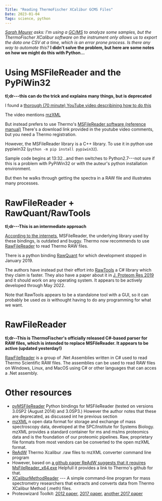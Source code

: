 ```yaml
---
Title: "Reading ThermoFischer XCalibur GCMS Files"
Date: 2023-01-04
Tags: science, python
---
```


_[Sarah Maurer](https://directory.ccsu.edu/person/sarah-maurer) asks:  I'm using a [GC/MS](https://en.wikipedia.org/wiki/Gas_chromatography–mass_spectrometry) to analyze some samples, but the ThermoFischer XCalibur software on the instrument only allows us to export the data one CSV at a time, which is an error prone process.  Is there any way to automate this?_  **I didn't solve the problem, but here are some notes on how we might do this with Python...**


# Using MSFileReader and the PyPiWin32

**tl;dr---this can do the trick and explains many things, but is deprecated** 

I found a [thorough (70 minute) YouTube video describining how to do this](https://www.youtube.com/watch?v=Aj5rd6p1Q1s)

The video mentions [mzXML](http://tools.proteomecenter.org/wiki/index.php?title=Formats%3AmzXML#Thermo.2FXCalibur)

But instead prefers to use Thermo's [MSFileReader software (reference manual)](https://tools.thermofisher.com/content/sfs/manuals/Man-XCALI-97542-MSFileReader-30-Ref-ManXCALI97542-A-EN.pdf) There's a download link provided in the youtube video comments, but you need a Thermo registration.

However, the MSFileReader library is a C++ library. To use it in python use pypiwin32 (`python -m pip install pypiwin32`). 

Sample code begins at 13:32...and then switches to Python2.7---not sure if this is a problem with PyPiWin32 or with the auteur's python installation environment.

But then he walks through getting the spectra in a RAW file and illustrates many processes.


# RawFileReader + RawQuant/RawTools

**tl;dr---This is an intermediate approach**

[According to the internets](https://github.com/frallain/pymsfilereader), MSFileReader, the underlying library used by these bindings, is outdated and buggy. Thermo now recommends to use [RawFileReader](https://planetorbitrap.com/rawfilereader) to read Thermo RAW files. 

There is a python binding [RawQuant](https://github.com/kevinkovalchik/RawQuant) for which development stopped in January 2019.

The authors have instead put their effort into [RawTools](https://github.com/kevinkovalchik/RawTools) a C# library which they claim is faster.  They also have a paper about it in [J. Proteom Res 2019](https://pubs.acs.org/doi/10.1021/acs.jproteome.8b00721) and it should work on any operating system.  It appears to be actively developed through May 2022. 

Note that RawTools appears to be a standalone tool with a GUI, so it can probably be used _as is_ withought having to do any programming for what we want.

# RawFileReader

**tl;dr--This is ThermoFischer's officially released C#-based parser for RAW files, which is intended to replace MSFileReader.  It appears to be active (updated yesterday!)**

[RawFileReader](https://github.com/thermofisherlsms/RawFileReader) is a group of .Net Assemblies written in C# used to read Thermo Scientific RAW files. The assemblies can be used to read RAW files on Windows, Linux, and MacOS using C# or other languages that can acces a .Net assembly.



# Other resources

* [pyMSFileReader](https://github.com/frallain/pymsfilereader) Python bindings for MSFileReader (tested on versions 3.0SP2 (August 2014) and 3.0SP3.)  However the author notes that these are deprecated, as discussed int he previous section
* [mzXML](http://tools.proteomecenter.org/wiki/index.php?title=Formats%3AmzXML#Thermo.2FXCalibur) n open data format for storage and exchange of mass spectroscopy data, developed at the SPC/Institute for Systems Biology. mzXML provides a standard container for ms and ms/ms proteomics data and is the foundation of our proteomic pipelines. Raw, proprietary file formats from most vendors can be converted to the open mzXML format.
* [ReAdW](http://tools.proteomecenter.org/wiki/index.php?title=Software:ReAdW)  Thermo Xcalibur .raw files to mzXML converter command line program
* However, based on [a github pager ReAdW suggests that it requires MsFileReader_x64.exe](https://github.com/PedrioliLab/ReAdW)  Helpfull it provides a link to Thermo's github for that.
* [XCaliburMethodReader](https://github.com/nickdelgrosso/XCaliburMethodReader) --- A simple command-line program for mass spectrometry researchers that extracts and converts data from Thermo XCalibur Method (.meth) files.
* Proteowizard Toolkit: [2012 paper](https://www.nature.com/articles/nbt.2377), [2017 paper](https://pubmed.ncbi.nlm.nih.gov/28188540/), [another 2017 paper](https://link.springer.com/protocol/10.1007/978-1-4939-6747-6_23#citeas) 
